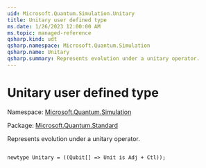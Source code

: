 ```yaml
---
uid: Microsoft.Quantum.Simulation.Unitary
title: Unitary user defined type
ms.date: 1/26/2023 12:00:00 AM
ms.topic: managed-reference
qsharp.kind: udt
qsharp.namespace: Microsoft.Quantum.Simulation
qsharp.name: Unitary
qsharp.summary: Represents evolution under a unitary operator.
---
```


# Unitary user defined type

Namespace: [Microsoft.Quantum.Simulation](xref:Microsoft.Quantum.Simulation)

Package: [Microsoft.Quantum.Standard](https://nuget.org/packages/Microsoft.Quantum.Standard)


Represents evolution under a unitary operator.

```qsharp

newtype Unitary = ((Qubit[] => Unit is Adj + Ctl));
```

